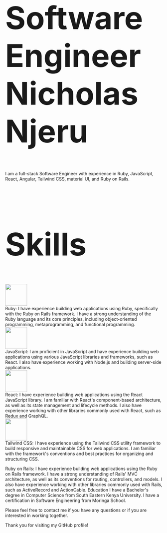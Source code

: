 <h1 style="font-size: 100px;">Software Engineer Nicholas Njeru </h1>
I am a full-stack Software Engineer with experience in Ruby, JavaScript, React, Angular, Tailwind CSS, material UI, and Ruby on Rails.
<h1 style="font-size: 100px;">Skills </h1>
<div><img src="https://cdn-icons-png.flaticon.com/512/919/919842.png" height="70px" width="70px"/></div>
Ruby: I have experience building web applications using Ruby, specifically with the Ruby on Rails framework. I have a strong understanding of the Ruby language and its core principles, including object-oriented programming, metaprogramming, and functional programming.
<div><img src="https://cdn-icons-png.flaticon.com/512/5968/5968292.png" height="70px" width="70px"/></div>
 JavaScript: I am proficient in JavaScript and have experience building web applications using various JavaScript libraries and frameworks, such as React. I also have experience working with Node.js and building server-side applications.
<div><img src="https://cdn3.vectorstock.com/i/1000x1000/78/57/react-icon-in-a-hexagon-vector-36587857.jpg" height="70px" width="70px"/></div>
 React: I have experience building web applications using the React JavaScript library. I am familiar with React's component-based architecture, as well as its state management and lifecycle methods. I also have experience working with other libraries commonly used with React, such as Redux and GraphQL.
<div><img src="https://cdn.worldvectorlogo.com/logos/tailwind-css-1.svg" height="70px" width="70px"/></div>
 Tailwind CSS: I have experience using the Tailwind CSS utility framework to build responsive and maintainable CSS for web applications. I am familiar with the framework's conventions and best practices for organizing and structuring CSS.

Ruby on Rails: I have experience building web applications using the Ruby on Rails framework. I have a strong understanding of Rails' MVC architecture, as well as its conventions for routing, controllers, and models. I also have experience working with other libraries commonly used with Rails, such as ActiveRecord and ActionCable.
Education
I have a Bachelor's degree in Computer Science from South Eastern Kenya University.
I have a certification in Software Engineering from Moringa School.

Please feel free to contact me if you have any questions or if you are interested in working together.

Thank you for visiting my GitHub profile!
